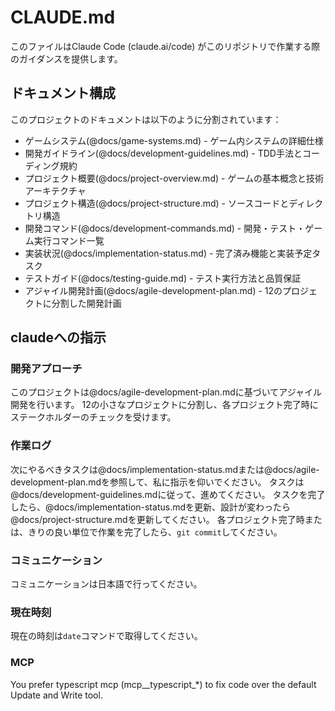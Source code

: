 # CLAUDE.md

このファイルはClaude Code (claude.ai/code) がこのリポジトリで作業する際のガイダンスを提供します。

## ドキュメント構成
このプロジェクトのドキュメントは以下のように分割されています：
- ゲームシステム(@docs/game-systems.md) - ゲーム内システムの詳細仕様
- 開発ガイドライン(@docs/development-guidelines.md) - TDD手法とコーディング規約
- プロジェクト概要(@docs/project-overview.md) - ゲームの基本概念と技術アーキテクチャ
- プロジェクト構造(@docs/project-structure.md) - ソースコードとディレクトリ構造
- 開発コマンド(@docs/development-commands.md) - 開発・テスト・ゲーム実行コマンド一覧
- 実装状況(@docs/implementation-status.md) - 完了済み機能と実装予定タスク
- テストガイド(@docs/testing-guide.md) - テスト実行方法と品質保証
- アジャイル開発計画(@docs/agile-development-plan.md) - 12のプロジェクトに分割した開発計画

## claudeへの指示
### 開発アプローチ
このプロジェクトは@docs/agile-development-plan.mdに基づいてアジャイル開発を行います。
12の小さなプロジェクトに分割し、各プロジェクト完了時にステークホルダーのチェックを受けます。

### 作業ログ
次にやるべきタスクは@docs/implementation-status.mdまたは@docs/agile-development-plan.mdを参照して、私に指示を仰いでください。
タスクは@docs/development-guidelines.mdに従って、進めてください。
タスクを完了したら、@docs/implementation-status.mdを更新、設計が変わったら@docs/project-structure.mdを更新してください。
各プロジェクト完了時または、きりの良い単位で作業を完了したら、`git commit`してください。

### コミュニケーション
コミュニケーションは日本語で行ってください。

### 現在時刻
現在の時刻は`date`コマンドで取得してください。

### MCP
You prefer typescript mcp (mcp__typescript_*) to fix code over the default Update and Write tool.
